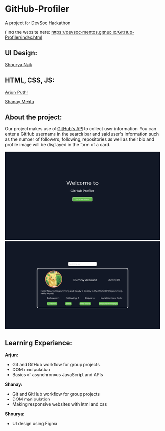 # GitHub-Profiler
A project for DevSoc Hackathon 

Find the website here: https://devsoc-mentos.github.io/GitHub-Profiler/index.html

## UI Design:

[Shourya Naik](https://github.com/Sjnaik02)

## HTML, CSS, JS:

[Arjun Puthli](https://github.com/akagam1)

[Shanay Mehta](https://github.com/Shanay-Mehta)

## About the project:

Our project makes use of [GitHub's API](https://docs.github.com/en/rest) to collect user information. You can enter a GitHub username in the search bar and said user's information such as the number of followers, following, repositories as well as their bio and profile image will be displayed in the form of a card. 

![Welcome Page](img/welcome.png)
![Profile Display Page](img/dummy.png)

## Learning Experience:


<strong>Arjun:</strong>
<ul>
<li>Git and GitHub workflow for group projects</li>
<li>DOM manipulation</li>
<li>Basics of asynchronous JavaScript and APIs</li>
</ul>

<strong>Shanay:</strong>
<ul>
<li>Git and GitHub workflow for group projects</li>
<li>DOM manipulation</li>
<li>Making responsive websites with html and css</li>
</ul>

<strong>Shourya:</strong>
<ul>
<li>UI design using Figma</li>
</ul>
